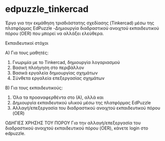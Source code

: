 # edpuzzle_tinkercad
Έργο για την εκμάθηση τρισδιάστατης σχεδίασης (Tinkercad) μέσω της πλατφόρμας EdPuzzle
-Δημιουργία διαδραστικού ανοιχτού εκπαιδευτικού πόρου (OER) που μπορεί να αλλάξει ελεύθερα.

Εκπαιδευτικοί στόχοι

Α) Για τους μαθητές:
1) Γνωριμία με το Tinkercad, δημιουργία λογαριασμού
2) Βασική πλοήγηση στο περιβάλλον
3) Βασικά εργαλεία δημιουργίας σχημάτων
4) Σύνθετα εργαλεία επεξεργασίας σχημάτων

Β) Για τους εκπαιδευτικούς:
1) Όλα τα προαναφερθέντα στο (Α), αλλά και
2) Δημιουργία εκπαιδευτικού υλικού μέσω της πλατφόρμας EdPuzzle
3) Αλλαγή/επεξεργασία του διαδραστικού ανοιχτού εκπαιδευτικού πόρου (OER)
     
ΟΔΗΓΙΕΣ ΧΡΗΣΗΣ ΤΟΥ ΠΟΡΟΥ
Για την αλλαγή/επεξεργασία του διαδραστικού ανοιχτού εκπαιδευτικού πόρου (OER), κάνετε login στο edpuzzle.
